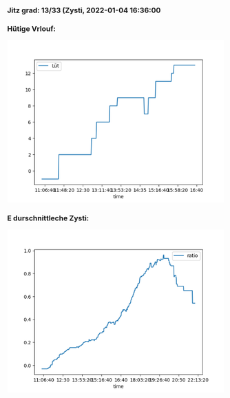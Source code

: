 ### Jitz grad: 13/33 (Zysti, 2022-01-04 16:36:00

### Hütige Vrlouf:
![Graph](Today.png)

### E durschnittleche Zysti:
![Graph](Zysti.png)